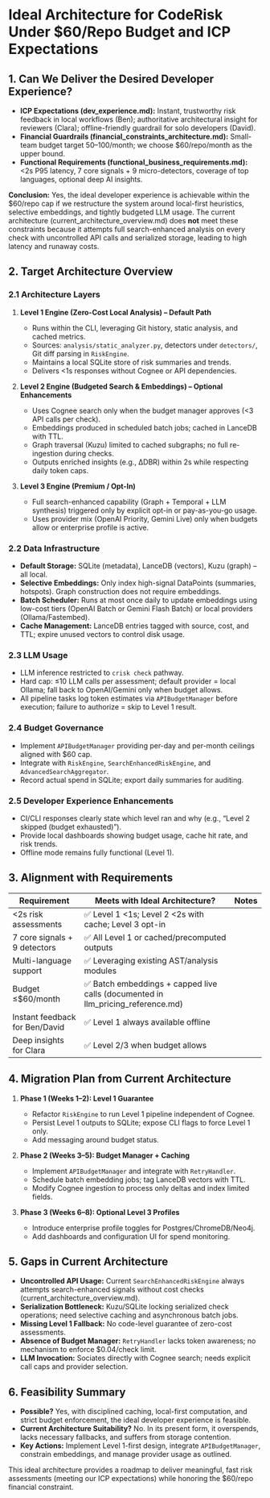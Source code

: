 # Ideal Architecture for CodeRisk Under $60/Repo Budget and ICP Expectations

## 1. Can We Deliver the Desired Developer Experience?
- **ICP Expectations (dev_experience.md):** Instant, trustworthy risk feedback in local workflows (Ben); authoritative architectural insight for reviewers (Clara); offline-friendly guardrail for solo developers (David).
- **Financial Guardrails (financial_constraints_architecture.md):** Small-team budget target $50–$100/month; we choose $60/repo/month as the upper bound.
- **Functional Requirements (functional_business_requirements.md):** <2s P95 latency, 7 core signals + 9 micro-detectors, coverage of top languages, optional deep AI insights.

**Conclusion:** Yes, the ideal developer experience is achievable within the $60/repo cap if we restructure the system around local-first heuristics, selective embeddings, and tightly budgeted LLM usage. The current architecture (current_architecture_overview.md) does **not** meet these constraints because it attempts full search-enhanced analysis on every check with uncontrolled API calls and serialized storage, leading to high latency and runaway costs.

## 2. Target Architecture Overview

### 2.1 Architecture Layers
1. **Level 1 Engine (Zero-Cost Local Analysis) – Default Path**
   - Runs within the CLI, leveraging Git history, static analysis, and cached metrics.
   - Sources: `analysis/static_analyzer.py`, detectors under `detectors/`, Git diff parsing in `RiskEngine`.
   - Maintains a local SQLite store of risk summaries and trends.
   - Delivers <1s responses without Cognee or API dependencies.

2. **Level 2 Engine (Budgeted Search & Embeddings) – Optional Enhancements**
   - Uses Cognee search only when the budget manager approves (<3 API calls per check).
   - Embeddings produced in scheduled batch jobs; cached in LanceDB with TTL.
   - Graph traversal (Kuzu) limited to cached subgraphs; no full re-ingestion during checks.
   - Outputs enriched insights (e.g., ΔDBR) within 2s while respecting daily token caps.

3. **Level 3 Engine (Premium / Opt-In)**
   - Full search-enhanced capability (Graph + Temporal + LLM synthesis) triggered only by explicit opt-in or pay-as-you-go usage.
   - Uses provider mix (OpenAI Priority, Gemini Live) only when budgets allow or enterprise profile is active.

### 2.2 Data Infrastructure
- **Default Storage:** SQLite (metadata), LanceDB (vectors), Kuzu (graph) – all local.
- **Selective Embeddings:** Only index high-signal DataPoints (summaries, hotspots). Graph construction does not require embeddings.
- **Batch Scheduler:** Runs at most once daily to update embeddings using low-cost tiers (OpenAI Batch or Gemini Flash Batch) or local providers (Ollama/Fastembed).
- **Cache Management:** LanceDB entries tagged with source, cost, and TTL; expire unused vectors to control disk usage.

### 2.3 LLM Usage
- LLM inference restricted to `crisk check` pathway.
- Hard cap: ≤10 LLM calls per assessment; default provider = local Ollama; fall back to OpenAI/Gemini only when budget allows.
- All pipeline tasks log token estimates via `APIBudgetManager` before execution; failure to authorize = skip to Level 1 result.

### 2.4 Budget Governance
- Implement `APIBudgetManager` providing per-day and per-month ceilings aligned with $60 cap.
- Integrate with `RiskEngine`, `SearchEnhancedRiskEngine`, and `AdvancedSearchAggregator`.
- Record actual spend in SQLite; export daily summaries for auditing.

### 2.5 Developer Experience Enhancements
- CI/CLI responses clearly state which level ran and why (e.g., “Level 2 skipped (budget exhausted)”).
- Provide local dashboards showing budget usage, cache hit rate, and risk trends.
- Offline mode remains fully functional (Level 1).

## 3. Alignment with Requirements
| Requirement | Meets with Ideal Architecture? | Notes |
| --- | --- | --- |
| <2s risk assessments | ✅ Level 1 <1s; Level 2 <2s with cache; Level 3 opt-in |
| 7 core signals + 9 detectors | ✅ All Level 1 or cached/precomputed outputs |
| Multi-language support | ✅ Leveraging existing AST/analysis modules |
| Budget ≤$60/month | ✅ Batch embeddings + capped live calls (documented in llm_pricing_reference.md) |
| Instant feedback for Ben/David | ✅ Level 1 always available offline |
| Deep insights for Clara | ✅ Level 2/3 when budget allows |

## 4. Migration Plan from Current Architecture
1. **Phase 1 (Weeks 1–2): Level 1 Guarantee**
   - Refactor `RiskEngine` to run Level 1 pipeline independent of Cognee.
   - Persist Level 1 outputs to SQLite; expose CLI flags to force Level 1 only.
   - Add messaging around budget status.

2. **Phase 2 (Weeks 3–5): Budget Manager + Caching**
   - Implement `APIBudgetManager` and integrate with `RetryHandler`.
   - Schedule batch embedding jobs; tag LanceDB vectors with TTL.
   - Modify Cognee ingestion to process only deltas and index limited fields.

3. **Phase 3 (Weeks 6–8): Optional Level 3 Profiles**
   - Introduce enterprise profile toggles for Postgres/ChromeDB/Neo4j.
   - Add dashboards and configuration UI for spend monitoring.

## 5. Gaps in Current Architecture
- **Uncontrolled API Usage:** Current `SearchEnhancedRiskEngine` always attempts search-enhanced signals without cost checks (current_architecture_overview.md).
- **Serialization Bottleneck:** Kuzu/SQLite locking serialized check operations; need selective caching and asynchronous batch jobs.
- **Missing Level 1 Fallback:** No code-level guarantee of zero-cost assessments.
- **Absence of Budget Manager:** `RetryHandler` lacks token awareness; no mechanism to enforce $0.04/check limit.
- **LLM Invocation:** Sociates directly with Cognee search; needs explicit call caps and provider selection.

## 6. Feasibility Summary
- **Possible?** Yes, with disciplined caching, local-first computation, and strict budget enforcement, the ideal developer experience is feasible.
- **Current Architecture Suitability?** No. In its present form, it overspends, lacks necessary fallbacks, and suffers from storage contention.
- **Key Actions:** Implement Level 1-first design, integrate `APIBudgetManager`, constrain embeddings, and manage provider usage as outlined.

This ideal architecture provides a roadmap to deliver meaningful, fast risk assessments (meeting our ICP expectations) while honoring the $60/repo financial constraint.
